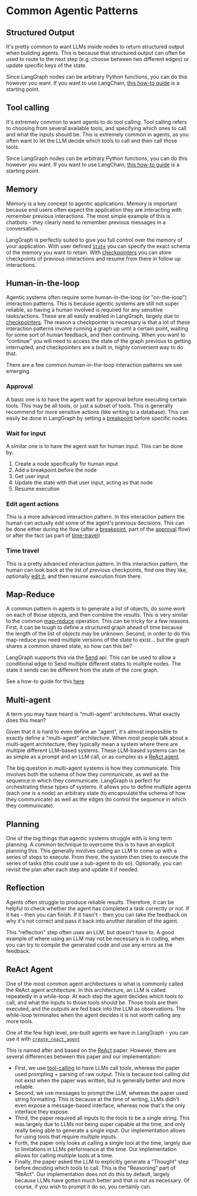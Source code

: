 # Common Agentic Patterns

## Structured Output

It's pretty common to want LLMs inside nodes to return structured output when building agents. This is because that structured output can often be used to route to the next step (e.g. choose between two different edges) or update specific keys of the state.

Since LangGraph nodes can be arbitrary Python functions, you can do this however you want. If you want to use LangChain, [this how-to guide](https://python.langchain.com/v0.2/docs/how_to/structured_output/) is a starting point.

## Tool calling

It's extremely common to want agents to do tool calling. Tool calling refers to choosing from several available tools, and specifying which ones to call and what the inputs should be. This is extremely common in agents, as you often want to let the LLM decide which tools to call and then call those tools.

Since LangGraph nodes can be arbitrary Python functions, you can do this however you want. If you want to use LangChain, [this how-to guide](https://python.langchain.com/v0.2/docs/how_to/tool_calling/) is a starting point.

## Memory

Memory is a key concept to agentic applications. Memory is important because end users often expect the application they are interacting with remember previous interactions. The most simple example of this is chatbots - they clearly need to remember previous messages in a conversation.

LangGraph is perfectly suited to give you full control over the memory of your application. With user defined [`State`](#state) you can specify the exact schema of the memory you want to retain. With [checkpointers](#checkpointer) you can store checkpoints of previous interactions and resume from there in follow up interactions.

## Human-in-the-loop

Agentic systems often require some human-in-the-loop (or "on-the-loop") interaction patterns. This is because agentic systems are still not super reliable, so having a human involved is required for any sensitive tasks/actions. These are all easily enabled in LangGraph, largely due to [checkpointers](#checkpointer). The reason a checkpointer is necessary is that a lot of these interaction patterns involve running a graph up until a certain point, waiting for some sort of human feedback, and then continuing. When you want to "continue" you will need to access the state of the graph previous to getting interrupted, and checkpointers are a built in, highly convenient way to do that.

There are a few common human-in-the-loop interaction patterns we see emerging.

### Approval

A basic one is to have the agent wait for approval before executing certain tools. This may be all tools, or just a subset of tools. This is generally recommend for more sensitive actions (like writing to a database). This can easily be done in LangGraph by setting a [breakpoint](#breakpoints) before specific nodes.

### Wait for input

A similar one is to have the agent wait for human input. This can be done by:

1. Create a node specifically for human input
2. Add a breakpoint before the node
3. Get user input
4. Update the state with that user input, acting as that node
5. Resume execution

### Edit agent actions

This is a more advanced interaction pattern. In this interaction pattern the human can actually edit some of the agent's previous decisions. This can be done either during the flow (after a [breakpoint](#breakpoints), part of the [approval](#approval) flow) or after the fact (as part of [time-travel](#time-travel))

### Time travel

This is a pretty advanced interaction pattern. In this interaction pattern, the human can look back at the list of previous checkpoints, find one they like, optionally [edit it](#edit-agent-actions), and then resume execution from there.

## Map-Reduce

A common pattern in agents is to generate a list of objects, do some work on each of those objects, and then combine the results. This is very similar to the common [map-reduce](https://en.wikipedia.org/wiki/MapReduce) operation. This can be tricky for a few reasons. First, it can be tough to define a structured graph ahead of time because the length of the list of objects may be unknown. Second, in order to do this map-reduce you need multiple versions of the state to exist... but the graph shares a common shared state, so how can this be?

LangGraph supports this via the [Send](#send) api. This can be used to allow a conditional edge to Send multiple different states to multiple nodes. The state it sends can be different from the state of the core graph.

See a how-to guide for this [here](https://langchain-ai.github.io/langgraph/how-tos/map-reduce/)

## Multi-agent

A term you may have heard is "multi-agent" architectures. What exactly does this mean?

Given that it is hard to even define an "agent", it's almost impossible to exactly define a "multi-agent" architecture. When most people talk about a multi-agent architecture, they typically mean a system where there are multiple different LLM-based systems. These LLM-based systems can be as simple as a prompt and an LLM call, or as complex as a [ReAct agent](#react-agent).

The big question in multi-agent systems is how they communicate. This involves both the schema of how they communicate, as well as the sequence in which they communicate. LangGraph is perfect for orchestrating these types of systems. It allows you to define multiple agents (each one is a node) an arbitrary state (to encapsulate the schema of how they communicate) as well as the edges (to control the sequence in which they communicate).

## Planning

One of the big things that agentic systems struggle with is long term planning. A common technique to overcome this is to have an explicit planning this. This generally involves calling an LLM to come up with a series of steps to execute. From there, the system then tries to execute the series of tasks (this could use a sub-agent to do so). Optionally, you can revisit the plan after each step and update it if needed.

## Reflection

Agents often struggle to produce reliable results. Therefore, it can be helpful to check whether the agent has completed a task correctly or not. If it has - then you can finish. If it hasn't - then you can take the feedback on why it's not correct and pass it back into another iteration of the agent.

This "reflection" step often uses an LLM, but doesn't have to. A good example of where using an LLM may not be necessary is in coding, when you can try to compile the generated code and use any errors as the feedback.

## ReAct Agent

One of the most common agent architectures is what is commonly called the ReAct agent architecture. In this architecture, an LLM is called repeatedly in a while-loop. At each step the agent decides which tools to call, and what the inputs to those tools should be. Those tools are then executed, and the outputs are fed back into the LLM as observations. The while-loop terminates when the agent decides it is not worth calling any more tools.

One of the few high level, pre-built agents we have in LangGraph - you can use it with [`create_react_agent`](https://langchain-ai.github.io/langgraph/reference/prebuilt/#create_react_agent)

This is named after and based on the [ReAct](https://arxiv.org/abs/2210.03629) paper. However, there are several differences between this paper and our implementation:

- First, we use [tool-calling](#tool-calling) to have LLMs call tools, whereas the paper used prompting + parsing of raw output. This is because tool calling did not exist when the paper was written, but is generally better and more reliable.
- Second, we use messages to prompt the LLM, whereas the paper used string formatting. This is because at the time of writing, LLMs didn't even expose a message-based interface, whereas now that's the only interface they expose.
- Third, the paper required all inputs to the tools to be a single string. This was largely due to LLMs not being super capable at the time, and only really being able to generate a single input. Our implementation allows for using tools that require multiple inputs.
- Forth, the paper only looks at calling a single tool at the time, largely due to limitations in LLMs performance at the time. Our implementation allows for calling multiple tools at a time.
- Finally, the paper asked the LLM to explicitly generate a "Thought" step before deciding which tools to call. This is the "Reasoning" part of "ReAct". Our implementation does not do this by default, largely because LLMs have gotten much better and that is not as necessary. Of course, if you wish to prompt it do so, you certainly can.
